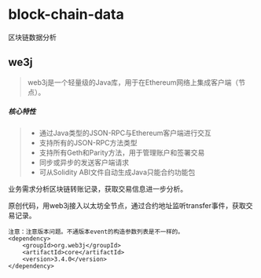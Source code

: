 # block-chain-data
区块链数据分析

## we3j
>web3j是一个轻量级的Java库，用于在Ethereum网络上集成客户端（节点）。
##### 核心特性

>- 通过Java类型的JSON-RPC与Ethereum客户端进行交互
>- 支持所有的JSON-RPC方法类型
>- 支持所有Geth和Parity方法，用于管理账户和签署交易
>- 同步或异步的发送客户端请求
>- 可从Solidity ABI文件自动生成Java只能合约功能包

业务需求分析区块链转账记录，获取交易信息进一步分析。

原创代码，用web3j接入以太坊全节点，通过合约地址监听transfer事件，获取交易记录。

	注意：注意版本问题。不通版本event的构造参数列表是不一样的。
	<dependency>
		<groupId>org.web3j</groupId>
		<artifactId>core</artifactId>
		<version>3.4.0</version>
	</dependency>
